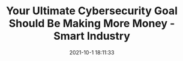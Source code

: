 ---
"title": "Your Ultimate Cybersecurity Goal Should Be Making More Money - Smart Industry"
"date": "2021-10-1 18:11:33"
"feed_name": "GOOGLENEWSINDUSTRIAL"
"feed_website": "https://news.google.com/search?q=industrial%2Bincident&hl=en-US&gl=US&ceid=US:en"
"feed_rss": "https://news.google.com/rss/search?q=industrial%2Bincident&hl=en-US&gl=US&ceid=US:en"
"link": "https://info.smartindustry.com/en/webinars-2021-portal-insight-your-ultimate-cybersecurity-goal-should-be-making-more-money_ce_security"
"source": "{'href': 'https://info.smartindustry.com', 'title': 'Smart Industry'}"
"file": "_posts/2021-1-1-2ee9df5f15ef31f3cef074e78fbf12ec0b1188e0.md"
"accident": "0"
"drilling": "0"
"dead": "0"
"injured": "0"
"arrested": "0"
"where": "unknown site"
"causes": "unknown"
"place": "unknown place"
---